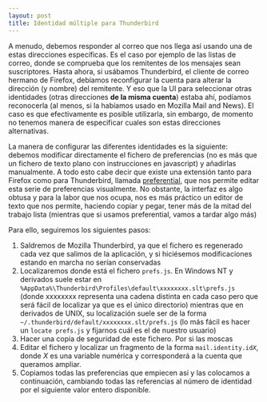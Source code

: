 ```yaml
---
layout: post
title: Identidad múltiple para Thunderbird
---
```


A menudo, debemos responder al correo que nos llega así usando una de estas direcciones específicas. Es el caso por ejemplo de las listas de correo, donde se comprueba que los remitentes de los mensajes sean suscriptores. Hasta ahora, si usábamos Thunderbird, el cliente de correo hermano de Firefox, debíamos reconfigurar la cuenta para alterar la dirección (y nombre) del remitente. Y eso que la UI para seleccionar otras identidades (otras direcciones <strong>de la misma cuenta</strong>) estaba ahí, podíamos reconocerla (al menos, si la habíamos usado en Mozilla Mail and News). El caso es que efectivamente es posible utilizarla, sin embargo, de momento no tenemos manera de especificar cuales son estas direcciones alternativas.

La manera de configurar las diferentes identidades es la siguiente: debemos modificar directamente el fichero de preferencias (no es más que un fichero de texto plano con instrucciones en javascript) y añadirlas manualmente. A todo esto cabe decir que existe una extensión tanto para Firefox como para Thunderbird, llamada <a href="http://preferential.mozdev.org/">preferential</a>, que nos permite editar esta serie de preferencias visualmente. No obstante, la interfaz es algo obtusa y para la labor que nos ocupa, nos es más práctico un editor de texto que nos permite, haciendo copiar y pegar, tener más de la mitad del trabajo lista (mientras que si usamos preferential, vamos a tardar algo más)

Para ello, seguiremos los siguientes pasos:

<ol><li>Saldremos de Mozilla Thunderbird, ya que el fichero es regenerado cada vez que salimos de la aplicación, y si hiciésemos modificaciones estando en marcha no serían conservadas</li><li>Localizaremos donde está el fichero <code>prefs.js</code>. En Windows NT y derivados suele estar en <code>%AppData%\Thunderbird\Profiles\default\xxxxxxxx.slt\prefs.js</code> (donde xxxxxxxx representa una cadena distinta en cada caso pero que será fácil de localizar ya que es el único directorio) mientras que en derivados de UNIX, su localización suele ser de la forma <code>~/.thunderbird/default/xxxxxxxx.slt/prefs.js</code> (lo más fácil es hacer un <code>locate prefs.js</code> y fijarnos cuál es el de nuestro usuario)</li><li>Hacer una copia de seguridad de este fichero. Por si las moscas</li><li>Editar el fichero y localizar un fragmento de la forma <code>mail.identity.id<em>X</em></code>, donde <em>X</em> es una variable numérica y corresponderá a la cuenta que queramos ampliar.</li><li>Copiamos todas las preferencias que empiecen así y las colocamos a continuación, cambiando todas las referencias al número de identidad por el siguiente valor entero disponible.</li></ol>
